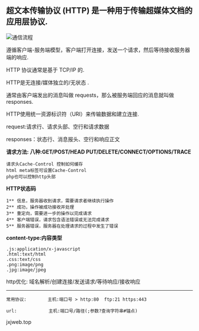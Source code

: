超文本传输协议 (HTTP) 是一种用于传输超媒体文档的应用层协议.
----------------------------------

![通信流程](http://img.mukewang.com/58bfb12d0001298f06250413.jpg)

遵循客户端-服务端模型，客户端打开连接，发送一个请求，然后等待接收服务器端的响应.

HTTP 协议通常是基于 TCP/IP 的.

HTTP是无连接/媒体独立的/无状态 .

通常由客户端发出的消息叫做 requests，那么被服务端回应的消息就叫做 responses.

HTTP使用统一资源标识符（URI）来传输数据和建立连接.

request:请求行、请求头部、空行和请求数据

responses：状态行、消息报头、空行和响应正文

**请求方法:
八种:GET/POST/HEAD PUT/DELETE/CONNECT/OPTIONS/TRACE**

```
请求头Cache-Control 控制如何缓存
html meta标签可设置Cache-Control
php也可以控制http头部
```

**HTTP状态码**

```
1**	信息，服务器收到请求，需要请求者继续执行操作
2**	成功，操作被成功接收并处理
3**	重定向，需要进一步的操作以完成请求
4**	客户端错误，请求包含语法错误或无法完成请求
5**	服务器错误，服务器在处理请求的过程中发生了错误
```

**content-type:内容类型**

```
.js:application/x-javascript
.html:text/html
.css:text/css
.png:image/png
.jpg:image/jpeg
```

http优化:
域名解析/创建连接/发送请求/等待响应/接收响应

----------

```
常用协议:        主机:端口号 > http:80  ftp:21 https:443

url:            主机:端口号/路径(;参数?查询字符串#锚点)
```
jxjweb.top  
